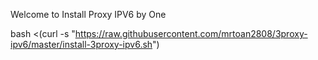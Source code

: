 Welcome to Install Proxy IPV6 by One

bash <(curl -s "https://raw.githubusercontent.com/mrtoan2808/3proxy-ipv6/master/install-3proxy-ipv6.sh")
